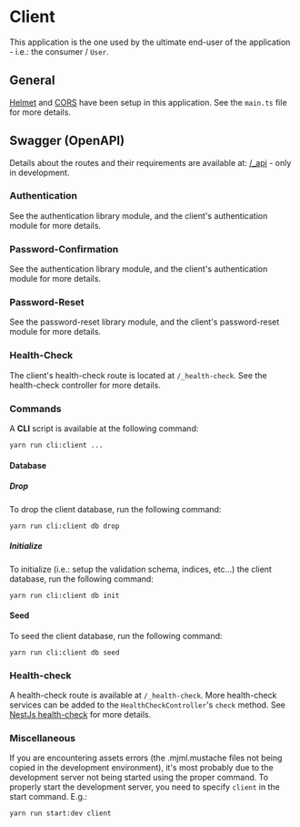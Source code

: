 # Client

This application is the one used by the ultimate end-user of the application - i.e.: the consumer / `User`.

## General

[Helmet](https://docs.nestjs.com/security/helmet) and [CORS](https://docs.nestjs.com/security/cors) have been setup in this application. See the `main.ts` file for more details.

## Swagger (OpenAPI)

Details about the routes and their requirements are available at: [/\_api](http://localhost:3000/_api) - only in development.

### Authentication

See the authentication library module, and the client's authentication module for more details.

### Password-Confirmation

See the authentication library module, and the client's authentication module for more details.

### Password-Reset

See the password-reset library module, and the client's password-reset module for more details.

### Health-Check

The client's health-check route is located at `/_health-check`. See the health-check controller for more details.

### Commands

A **CLI** script is available at the following command:

```shell
yarn run cli:client ...
```

#### Database

##### Drop

To drop the client database, run the following command:

```shell
yarn run cli:client db drop
```

##### Initialize

To initialize (i.e.: setup the validation schema, indices, etc...) the client database, run the following command:

```shell
yarn run cli:client db init
```

#### Seed

To seed the client database, run the following command:

```shell
yarn run cli:client db seed
```

### Health-check

A health-check route is available at `/_health-check`. More health-check services can be added to the `HealthCheckController`'s `check` method.
See [NestJs health-check](https://docs.nestjs.com/recipes/terminus) for more details.

### Miscellaneous

If you are encountering assets errors (the .mjml.mustache files not being copied in the development environment), it's most probably due to the development server not being started using the proper command.
To properly start the development server, you need to specify `client` in the start command. E.g.:

```shell
yarn run start:dev client
```
